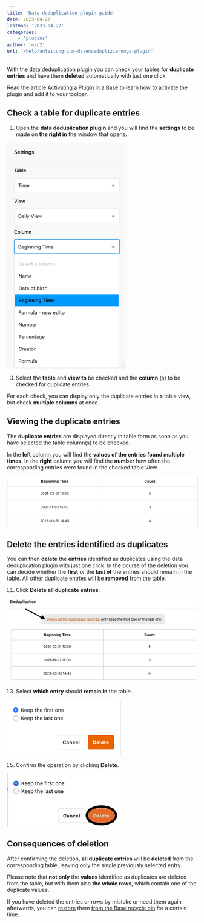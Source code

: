 ```yaml
---
title: 'Data deduplication plugin guide'
date: 2023-04-27
lastmod: '2023-04-27'
categories:
    - 'plugins'
author: 'nsc2'
url: '/help/anleitung-zum-datendeduplizierungs-plugin'
---
```


With the data deduplication plugin you can check your tables for **duplicate entries** and have them **deleted** automatically with just one click.

Read the article [Activating a Plugin in a Base](https://seatable.io/en/docs/arbeiten-mit-plugins/aktivieren-eines-plugins-in-einer-base/) to learn how to activate the plugin and add it to your toolbar.

## Check a table for duplicate entries

1. Open the **data deduplication plugin** and you will find the **settings** to be made on **the right in** the window that opens.

![Selection of the table, table view and table columns to be checked for duplicate entries ](images/select-data-to-get-checked-on-double-entries.png)

3. Select the **table** and **view to** be checked and the **column** (s) to be checked for duplicate entries.

For each check, you can display only the duplicate entries in **a** table view, but check **multiple columns** at once.

## Viewing the duplicate entries

The **duplicate entries** are displayed directly in table form as soon as you have selected the table column(s) to be checked.

In the **left** column you will find the **values of the entries found multiple times**. In the **right** column you will find the **number** how often the corresponding entries were found in the checked table view.

![Duplicate entries identified in the defined table column using the data deduplication plugin](images/detected-double-entries-in-table.png)

## Delete the entries identified as duplicates

You can then **delete** the **entries** identified as duplicates using the data deduplication plugin with just one click. In the course of the deletion you can decide whether the **first** _or_ the **last of** the entries should remain in the table. All other duplicate entries will be **removed** from the table.

11. Click **Delete all duplicate entries**.

![Delete the entries identified as duplicates](images/delete-all-the-double-entries.jpg)

13. Select **which entry** should **remain in** the table.

![Selection of the entry that should remain in the selected table](images/decide-which-entry-to-keep.png)

15. Confirm the operation by clicking **Delete**.

![Confirmation of the deletion of the duplicate entries](images/confirm-delete-double-entries.jpg)

## Consequences of deletion

After confirming the deletion, **all duplicate entries** will be **deleted** from the corresponding table, leaving only the single previously selected entry.

Please note that **not only** the **values** identified as duplicates are deleted from the table, but with them also **the whole rows**, which contain one of the duplicate values.

If you have deleted the entries or rows by mistake or need them again afterwards, you can [restore](https://seatable.io/en/docs/historie-und-versionen/tabellen-und-zeilen-aus-dem-papierkorb-zurueckholen/) them [from the Base recycle bin](https://seatable.io/en/docs/historie-und-versionen/tabellen-und-zeilen-aus-dem-papierkorb-zurueckholen/) for a certain time.
